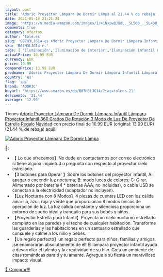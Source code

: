 ```yaml
---
layout: post
title: 'Adoric Proyector Lámpara De Dormir Lámpa al 21.44 % de rebaja'
date: 2021-05-18 21:21:24
image: 'https://m.media-amazon.com/images/I/41NxpwQJOdL._SL500_._SL400_.jpg'
comments: true
category: ofertas
author: 'tole.es'
slug: 'B07H3LJG14-es Adoric Proyector Lámpara De Dormir Lámpara Infantil...'
sku: 'B07H3LJG14-es'
tags: [ 'Iluminación','Iluminación de interior','Iluminación infantil nocturna','Lámparas e iluminación infantil','adoric','navidad', ]
actualPrice: 10.99 EUR
currency: EUR
price: 10.99
comparePrice: 13.99 EUR
prodname: 'Adoric Proyector Lámpara De Dormir Lámpara Infantil Lámpara Proyector Infantil 360 Grados De Rotación 3 Modo de Luz De Proyector De Estrella Regalo Navidad'
country: 'es'
flag: '🇪🇸'
brand: 'ADORIC'
buyurl: 'https://www.amazon.es/dp/B07H3LJG14/?tag=tolees-21'
descuento: '21.44'
average: '12.99'
---
```


Tienes [Adoric Proyector Lámpara De Dormir Lámpara Infantil Lámpara Proyector Infantil 360 Grados De Rotación 3 Modo de Luz De Proyector De Estrella Regalo Navidad](https://www.amazon.es/dp/B07H3LJG14/?tag=tolees-21) con precio final de  10.99 EUR (original: 13.99 EUR) (21.44 %  de rebaja) aqui!

[![Adoric Proyector Lámpara De Dormir Lámpa](https://m.media-amazon.com/images/I/41NxpwQJOdL._SL500_._SL400_.jpg)](https://www.amazon.es/dp/B07H3LJG14/?tag=tolees-21)

🔎:

- 【 Lo que ofrecemos】No dude en contactarnos por correo electrónico si tiene alguna inquietud o pregunta con respecto al proyector cielo estrellado.
- 【3 botones para Operar 】Sobre los botones del proyector infantil, A: apagar o encendir luz nocturna; B: modo luces de colores; C: Girar. Alimentado por batería(4 * baterías AAA, no incluidas), o cable USB se conectan a la electricidad (adaptador no incluyen).
- 【Luz Nocturna con 8 Modos】4 piezas de cuentas LED con luz cálida amarilla, azul, roja y verde que proporcionan 8 modos únicos de operación de luz. La luz cálida constante y silenciosa proporciona un entorno de sueño ideal y tranquilo para sus bebés y niños.
- 【Proyector Estrella para Infantil】Proyecta un cielo nocturno estrellado completo en las paredes y el techo de cualquier habitación. Transforme las guarderías y las habitaciones en un santuario estrellado que consuele y calme a los niño y bebés.
- 【Un regalo perfecto】un regalo perfecto para niños, familias y amigos, ¡se enamorarán absolutamente de él! El lampara proyector infantil ayuda a desarrollar el talento y la creatividad de su hijo. Crea un ambiente de citas románticas para ti y tu amante. Agregue a su fiesta un maravilloso impacto visual.

[🛒 Comprar!!!](https://www.amazon.es/dp/B07H3LJG14/?tag=tolees-21)
